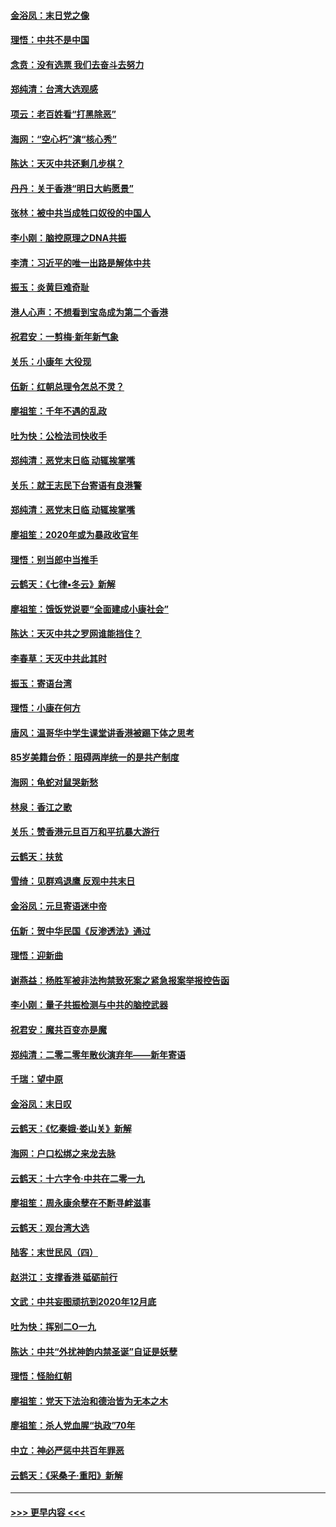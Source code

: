 #### [金浴凤：末日党之像](../pages/nsc993/n11787475.md?t=01130255) 
#### [理悟：中共不是中国](../pages/nsc993/n11787463.md?t=01130255) 
#### [念贲：没有选票  我们去奋斗去努力](../pages/nsc993/n11787398.md?t=01130255) 
#### [郑纯清：台湾大选观感](../pages/nsc993/n11786210.md?t=01130255) 
#### [项云：老百姓看“打黑除恶”](../pages/nsc993/n11785398.md?t=01130255) 
#### [海网：“空心朽”演“核心秀”](../pages/nsc993/n11783874.md?t=01130255) 
#### [陈达：天灭中共还剩几步棋？](../pages/nsc993/n11783719.md?t=01130255) 
#### [丹丹：关于香港“明日大屿愿景”](../pages/nsc993/n11783273.md?t=01130255) 
#### [张林：被中共当成牲口奴役的中国人](../pages/nsc993/n11782397.md?t=01130255) 
#### [李小刚：脑控原理之DNA共振](../pages/nsc993/n11780962.md?t=01130255) 
#### [李清：习近平的唯一出路是解体中共](../pages/nsc993/n11780866.md?t=01130255) 
#### [振玉：炎黄巨难奇耻](../pages/nsc993/n11779632.md?t=01130255) 
#### [港人心声：不想看到宝岛成为第二个香港](../pages/nsc993/n11778817.md?t=01130255) 
#### [祝君安：一剪梅‧新年新气象](../pages/nsc993/n11776340.md?t=01130255) 
#### [关乐：小康年 大役现](../pages/nsc993/n11774213.md?t=01130255) 
#### [伍新：红朝总理令怎总不灵？](../pages/nsc993/n11770813.md?t=01130255) 
#### [廖祖笙：千年不遇的乱政](../pages/nsc993/n11770373.md?t=01130255) 
#### [吐为快：公检法司快收手](../pages/nsc993/n11770359.md?t=01130255) 
#### [郑纯清：恶党末日临 动辄挨掌嘴](../pages/nsc993/n11769912.md?t=01130255) 
#### [关乐：就王志民下台寄语有良港警](../pages/nsc993/n11769903.md?t=01130255) 
#### [郑纯清：恶党末日临 动辄挨掌嘴](../pages/nsc993/n11769356.md?t=01130255) 
#### [廖祖笙：2020年或为暴政收官年](../pages/nsc993/n11768216.md?t=01130255) 
#### [理悟：别当郎中当推手](../pages/nsc993/n11768243.md?t=01130255) 
#### [云鹤天：《七律▪冬云》新解](../pages/nsc993/n11768204.md?t=01130255) 
#### [廖祖笙：饿饭党说要“全面建成小康社会”](../pages/nsc993/n11767482.md?t=01130255) 
#### [陈达：天灭中共之罗网谁能挡住？](../pages/nsc993/n11767465.md?t=01130255) 
#### [李春草：天灭中共此其时](../pages/nsc993/n11767452.md?t=01130255) 
#### [振玉：寄语台湾](../pages/nsc993/n11767432.md?t=01130255) 
#### [理悟：小康在何方](../pages/nsc993/n11767394.md?t=01130255) 
#### [唐风：温哥华中学生课堂讲香港被踢下体之思考](../pages/nsc993/n11766848.md?t=01130255) 
#### [85岁美籍台侨：阻碍两岸统一的是共产制度](../pages/nsc993/n11765043.md?t=01130255) 
#### [海网：龟蛇对鼠哭新愁](../pages/nsc993/n11764895.md?t=01130255) 
#### [林泉：香江之歌](../pages/nsc993/n11764415.md?t=01130255) 
#### [关乐：赞香港元旦百万和平抗暴大游行](../pages/nsc993/n11764382.md?t=01130255) 
#### [云鹤天：扶贫](../pages/nsc993/n11764245.md?t=01130255) 
#### [雪绮：见群鸡退鹰  反观中共末日](../pages/nsc993/n11762112.md?t=01130255) 
#### [金浴凤：元旦寄语迷中帝](../pages/nsc993/n11761788.md?t=01130255) 
#### [伍新：贺中华民国《反渗透法》通过](../pages/nsc993/n11761994.md?t=01130255) 
#### [理悟：迎新曲](../pages/nsc993/n11761152.md?t=01130255) 
#### [谢燕益：杨胜军被非法拘禁致死案之紧急报案举报控告函](../pages/nsc993/n11756134.md?t=01130255) 
#### [李小刚：量子共振检测与中共的脑控武器](../pages/nsc993/n11754518.md?t=01130255) 
#### [祝君安：魔共百变亦是魔](../pages/nsc993/n11754469.md?t=01130255) 
#### [郑纯清：二零二零年散伙演弃年——新年寄语](../pages/nsc993/n11754195.md?t=01130255) 
#### [千瑞：望中原](../pages/nsc993/n11754159.md?t=01130255) 
#### [金浴凤：末日叹](../pages/nsc993/n11752359.md?t=01130255) 
#### [云鹤天：《忆秦娥‧娄山关》新解](../pages/nsc993/n11752348.md?t=01130255) 
#### [海网：户口松绑之来龙去脉](../pages/nsc993/n11752328.md?t=01130255) 
#### [云鹤天：十六字令‧中共在二零一九](../pages/nsc993/n11752305.md?t=01130255) 
#### [廖祖笙：周永康余孽在不断寻衅滋事](../pages/nsc993/n11751013.md?t=01130255) 
#### [云鹤天：观台湾大选](../pages/nsc993/n11751007.md?t=01130255) 
#### [陆客：末世民风（四）](../pages/nsc993/n11749203.md?t=01130255) 
#### [赵洪江：支撑香港 砥砺前行](../pages/nsc993/n11748482.md?t=01130255) 
#### [文武：中共妄图顽抗到2020年12月底](../pages/nsc993/n11748446.md?t=01130255) 
#### [吐为快：挥别二O一九](../pages/nsc993/n11748411.md?t=01130255) 
#### [陈达：中共“外扰神韵内禁圣诞”自证是妖孽](../pages/nsc993/n11748226.md?t=01130255) 
#### [理悟：怪胎红朝](../pages/nsc993/n11748206.md?t=01130255) 
#### [廖祖笙：党天下法治和德治皆为无本之木](../pages/nsc993/n11748135.md?t=01130255) 
#### [廖祖笙：杀人党血腥“执政”70年](../pages/nsc993/n11745144.md?t=01130255) 
#### [中立：神必严惩中共百年罪恶](../pages/nsc993/n11744970.md?t=01130255) 
#### [云鹤天：《采桑子‧重阳》新解](../pages/nsc993/n11744948.md?t=01130255) 

----
#### [ >>> 更早内容 <<< ](../indexes/nsc993-earlier.md)
